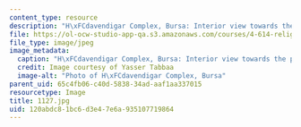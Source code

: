 ```yaml
---
content_type: resource
description: "H\xFCdavendigar Complex, Bursa: Interior view towards the prayer iwan."
file: https://ol-ocw-studio-app-qa.s3.amazonaws.com/courses/4-614-religious-architecture-and-islamic-cultures-fall-2002/120abdc81bc6d3e47e6a935107719864_1127.jpg
file_type: image/jpeg
image_metadata:
  caption: "H\xFCdavendigar Complex, Bursa: Interior view towards the prayer iwan."
  credit: Image courtesy of Yasser Tabbaa
  image-alt: "Photo of H\xFCdavendigar Complex, Bursa"
parent_uid: 65c4fb06-c40d-5838-34ad-aaf1aa337015
resourcetype: Image
title: 1127.jpg
uid: 120abdc8-1bc6-d3e4-7e6a-935107719864
---
```

